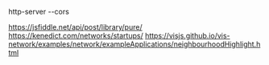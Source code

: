 

http-server --cors

https://jsfiddle.net/api/post/library/pure/
https://kenedict.com/networks/startups/ 
https://visjs.github.io/vis-network/examples/network/exampleApplications/neighbourhoodHighlight.html